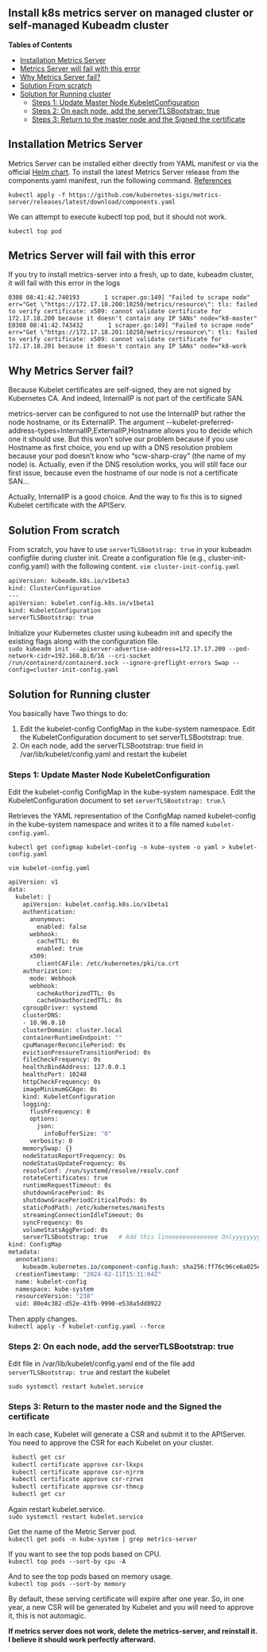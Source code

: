 <h2>Install k8s metrics server on managed cluster or self-managed Kubeadm cluster </h2>

**Tables of Contents**
- [Installation Metrics Server](#installation-metrics-server)
- [Metrics Server will fail with this error](#metrics-server-will-fail-with-this-error)
- [Why Metrics Server fail?](#why-metrics-server-fail)
- [Solution From scratch](#solution-from-scratch)
- [Solution for Running cluster](#solution-for-running-cluster)
  - [Steps 1: Update Master Node KubeletConfiguration](#steps-1-update-master-node-kubeletconfiguration)
  - [Steps 2: On each node, add the serverTLSBootstrap: true](#steps-2-on-each-node-add-the-servertlsbootstrap-true)
  - [Steps 3: Return to the master node and the Signed the certificate](#steps-3-return-to-the-master-node-and-the-signed-the-certificate)

## Installation Metrics Server
Metrics Server can be installed either directly from YAML manifest or via the official [Helm chart](https://artifacthub.io/packages/helm/metrics-server/metrics-server). To install the latest Metrics Server release from the components.yaml manifest, run the following command. [References](https://github.com/kubernetes-sigs/metrics-server?tab=readme-ov-file#readme)

`kubectl apply -f https://github.com/kubernetes-sigs/metrics-server/releases/latest/download/components.yaml`

We can attempt to execute kubectl top pod, but it should not work.

`kubectl top pod`

## Metrics Server will fail with this error
If you try to install metrics-server into a fresh, up to date, kubeadm cluster, it will fail with this error in the logs
```
0308 08:41:42.740193       1 scraper.go:149] "Failed to scrape node" err="Get \"https://172.17.18.200:10250/metrics/resource\": tls: failed to verify certificate: x509: cannot validate certificate for 172.17.18.200 because it doesn't contain any IP SANs" node="k8-master"
E0308 08:41:42.743432       1 scraper.go:149] "Failed to scrape node" err="Get \"https://172.17.18.201:10250/metrics/resource\": tls: failed to verify certificate: x509: cannot validate certificate for 172.17.18.201 because it doesn't contain any IP SANs" node="k8-work
```
## Why Metrics Server fail?
Because Kubelet certificates are self-signed, they are not signed by Kubernetes CA. And indeed, InternalIP is not part of the certificate SAN.

metrics-server can be configured to not use the InternalIP but rather the node hostname, or its ExternalIP. The argument --kubelet-preferred-address-types=InternalIP,ExternalIP,Hostname allows you to decide which one it should use. But this won’t solve our problem because if you use Hostname as first choice, you end up with a DNS resolution problem because your pod doesn’t know who “scw-sharp-cray” (the name of my node) is. Actually, even if the DNS resolution works, you will still face our first issue, because even the hostname of our node is not a certificate SAN…

Actually, InternalIP is a good choice. And the way to fix this is to signed Kubelet certificate with the APIServ.

## Solution From scratch
From scratch, you have to use `serverTLSBootstrap: true` in your kubeadm configfile during cluster init.
Create a configuration file (e.g., cluster-init-config.yaml) with the following content.
`vim cluster-init-config.yaml`
```bash
apiVersion: kubeadm.k8s.io/v1beta3
kind: ClusterConfiguration
---
apiVersion: kubelet.config.k8s.io/v1beta1
kind: KubeletConfiguration
serverTLSBootstrap: true
```
Initialize your Kubernetes cluster using kubeadm init and specify the existing flags along with the configuration file.\
`sudo kubeadm init --apiserver-advertise-address=172.17.17.200 --pod-network-cidr=192.168.0.0/16 --cri-socket /run/containerd/containerd.sock --ignore-preflight-errors Swap --config=cluster-init-config.yaml`

## Solution for Running cluster
You basically have Two things to do:
1. Edit the kubelet-config ConfigMap in the kube-system namespace. Edit the KubeletConfiguration document to set serverTLSBootstrap: true.
2. On each node, add the serverTLSBootstrap: true field in /var/lib/kubelet/config.yaml and restart the kubelet
  
### Steps 1: Update Master Node KubeletConfiguration
Edit the kubelet-config ConfigMap in the kube-system namespace. Edit the KubeletConfiguration document to set `serverTLSBootstrap: true`.\

Retrieves the YAML representation of the ConfigMap named kubelet-config in the kube-system namespace and writes it to a file named `kubelet-config.yaml`.

`kubectl get configmap kubelet-config -n kube-system -o yaml > kubelet-config.yaml`

`vim kubelet-config.yaml`

```bash
apiVersion: v1
data:
  kubelet: |
    apiVersion: kubelet.config.k8s.io/v1beta1
    authentication:
      anonymous:
        enabled: false
      webhook:
        cacheTTL: 0s
        enabled: true
      x509:
        clientCAFile: /etc/kubernetes/pki/ca.crt
    authorization:
      mode: Webhook
      webhook:
        cacheAuthorizedTTL: 0s
        cacheUnauthorizedTTL: 0s
    cgroupDriver: systemd
    clusterDNS:
    - 10.96.0.10
    clusterDomain: cluster.local
    containerRuntimeEndpoint: ""
    cpuManagerReconcilePeriod: 0s
    evictionPressureTransitionPeriod: 0s
    fileCheckFrequency: 0s
    healthzBindAddress: 127.0.0.1
    healthzPort: 10248
    httpCheckFrequency: 0s
    imageMinimumGCAge: 0s
    kind: KubeletConfiguration
    logging:
      flushFrequency: 0
      options:
        json:
          infoBufferSize: "0"
      verbosity: 0
    memorySwap: {}
    nodeStatusReportFrequency: 0s
    nodeStatusUpdateFrequency: 0s
    resolvConf: /run/systemd/resolve/resolv.conf
    rotateCertificates: true
    runtimeRequestTimeout: 0s
    shutdownGracePeriod: 0s
    shutdownGracePeriodCriticalPods: 0s
    staticPodPath: /etc/kubernetes/manifests
    streamingConnectionIdleTimeout: 0s
    syncFrequency: 0s
    volumeStatsAggPeriod: 0s
    serverTLSBootstrap: true   # Add this lineeeeeeeeeeeeee Onlyyyyyyyyyyyyyyy
kind: ConfigMap
metadata:
  annotations:
    kubeadm.kubernetes.io/component-config.hash: sha256:ff76c96ce6a025e279138fef234cfd93e648e9fdd0e482723f43376929e1784c
  creationTimestamp: "2024-02-11T15:31:04Z"
  name: kubelet-config
  namespace: kube-system
  resourceVersion: "238"
  uid: 80e4c382-d52e-43fb-9990-e538a5dd8922
```
Then apply changes.\
`kubectl apply -f kubelet-config.yaml --force`

### Steps 2: On each node, add the serverTLSBootstrap: true 
Edit file in /var/lib/kubelet/config.yaml end of the file add `serverTLSBootstrap: true` and restart the kubelet

`sudo systemctl restart kubelet.service`

### Steps 3: Return to the master node and the Signed the certificate
In each case, Kubelet will generate a CSR and submit it to the APIServer. You need to approve the CSR for each Kubelet on your cluster.
```bash
 kubectl get csr
 kubectl certificate approve csr-lkxps
 kubectl certificate approve csr-njrrm 
 kubectl certificate approve csr-rzrws
 kubectl certificate approve csr-thmcp
 kubectl get csr
```
Again restart kubelet.service.\
`sudo systemctl restart kubelet.service`

Get the name of the Metric Server pod.\
`kubectl get pods -n kube-system | grep metrics-server`

If you want to see the top pods based on CPU.\
`kubectl top pods --sort-by cpu -A`

And to see the top pods based on memory usage.\
`kubectl top pods --sort-by memory`

By default, these serving certificate will expire after one year. So, in one year, a new CSR will be generated by Kubelet and you will need to approve it, this is not automagic.

**If  metrics server does not work, delete the metrics-server, and reinstall it. I believe it should work perfectly afterward.**